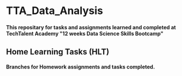 # TTA_Data_Analysis
#### This repositary for tasks and assignments learned and completed at TechTalent Academy "12 weeks Data Science Skills Bootcamp"

## Home Learning Tasks (HLT)
#### Branches for Homework assignments and tasks completed.
